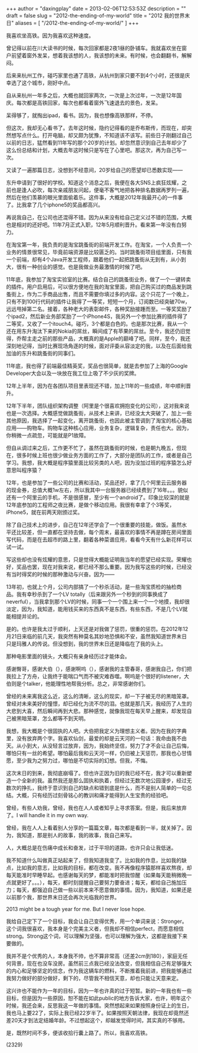 +++
author = "daxingplay"
date = 2013-02-06T12:53:53Z
description = ""
draft = false
slug = "2012-the-ending-of-my-world"
title = "2012 我的世界末日"
aliases = [
    "/2012-the-ending-of-my-world/"
]
+++


我喜欢坐高铁。因为我喜欢这种速度。

曾记得以前在川大读书的时候，每次回家都是2夜1昼的卧铺车。我就喜欢坐在窗户前望着窗外发呆，想着我该想的人，我该想的未来。有时候，也会翻翻书，解解闷。

后来来杭州工作，碰巧家里也通了高铁，从杭州到家只要不到4个小时，还很是庆幸选了这个城市，刚好中点。

自从来杭州一年多之后，大概也就回家两次，一次是上次过年，一次是12年国庆。每次都是高铁回家，每次也都看着窗外飞速退去的景色，发呆。

呆得够了，就掏出ipad，看书。因为，我也想像高铁那样，不停。

但这次，我却无心看书了。去年这时候，隐约记得看的是乔布斯传，而现在，却突然想写点什么。打开电脑，却又颇为犹豫，不知道该不该写。前些日子刚翻过自己以前的日志，猛然看到11年写的那个20岁的计划。却忽然意识到自己去年却少了这么份总结和计划，大概去年这时候只是写在了心里吧。那这次，再为自己写一次。

又读了一遍那篇日志，没想到不经意间，20岁给自己的愿望却已悉数实现——

东升申请到了很好的学校。知道这个消息之后，我便在各大SNS上疯狂炫耀，之前也是逢人必吹，每次亲戚朋友问起，便毫不客气地把各种排名数据再罗列一遍，然后在他们羡慕的眼光里面偷着乐。这件事，大概是2012年我最开心的一件事了。比我拿了几个iphone5的奖品都高兴。

再说我自己，在公司也还混得不错。因为从来没有给自己定义过不错的范围，大概也是相对的还好吧。11年7月正式入职，12年5月顺利晋升。看来第一年没有白努力。

在淘宝第一年，我负责的是淘宝跳蚤街的前端开发工作。在淘宝，一个人负责一个业务的情景很常见，毕竟前端资源是比较匮乏的。当时跳蚤街项目组里面，只有我一个前端，却有4个Java开发工程师，跟着他们一起把跳蚤街从无到有，从小到大，很有一种创业的感觉。也是我做业务最激情的时候了吧。

11年底，我参加了淘宝实验室的比赛。结合自己的跳蚤街业务，做了一个一键转卖的插件。用户启用后，可以很方便地在我的淘宝里面，把自己购买过的商品发到跳蚤街上，作为二手商品出售，而且不需要你填过多的内容。这个只花了一个晚上，只有不到100行代码的插件让我得了一等奖，短短一个月，订阅数已经突破70w，远远甩掉第二名。接着，各种老大的表彰邮件，各种奖励接踵而至。一等奖奖励了个ipad2，然后新业务部奖励了一个iPhone4S，我另外一个参加比赛的插件得了二等奖，又收了一个itouch4。碰巧，3个都是白色的。也是那次比赛，我从一个还在用东升淘汰下来的Nokia的屌丝，瞬间成了有苹果的屌丝。至今，我还仍旧觉得，乔帮主走之前的那些产品，大概真的是Apple的巅峰了吧。同样，至今，我还深刻地记得，当时比赛现场角逐的时候，面对评委从容淡定的我，以及在后面给我加油的东升和跳蚤街的同事们。

11年底，我也得了前端最佳精英奖，奖品也很简单，就是去参加了上海的Google Developer大会以及一块放在我工位上吸了不少灰的奖牌。

12年上半年，因为在各团队项目里表现还不错，加上11年的一些成绩，年中顺利晋升。

12年下半年，团队组织架构调整（阿里是个很喜欢拥抱变化的公司），这对我来说也是一次选择。大概感觉做跳蚤街，从技术上来讲，已经没太大突破了，加上一些其他原因，我选择了一起变化，离开跳蚤街，也因此被主管调到了淘宝的核心基础应用——购物车。购物车这种核心应用，业务复杂，逻辑复杂，责任也大。因为，你稍微一点疏忽，可能就是P1故障。

但自从调过来之后，工作更不忙了，虽然在跳蚤街的时候，也是朝九晚五，但现在，很多时候上班也很少做业务方面的工作了，大部分是团队的工作，或者是自己学习。我想，我大概是程序猿里面比较另类的人吧，因为没加过班的程序猿怎么好意思叫程序猿？

12年，也是参加了一些公司的比赛和活动，奖品还好，拿了几个阿里云云服务器的现金券，总值大概1w左右，所以我其中一台服务器已经续费到了16年。。。貌似还有一个阿里云的手机，不是很感冒，至少有一个android了。印象比较深的就是12年底参加的工程师之夜比赛，是做个移动应用。我很有幸拿了个3等奖，iPhone5，就在前两天刚颁过奖。

除了自己技术上的进步，自己在12年还学会了一个很重要的技能，做饭。虽然水平还比较差，但一直都在坚持去做，每个周末，最喜欢的事情不再是蹲在房间里面写代码，而是在去超市的路上里，翻着各种菜谱应用，看看今天有什么新花样可以试一试。

写这些却也没有炫耀的意思，只是觉得大概能证明我当年的愿望已经实现。荣耀也好，奖品也罢，现在对我来说，都已经不那么重要。因为我写这些的时候，已经没有当时得奖的时候的那种激动与兴奋。因为——

13年初，也就上个月，公司内部搞了一个秒杀活动，是一些淘宝质检的抽检商品。我有幸秒杀到了一个LV totally（后来跟另外一个秒到的同事换成了neverful），当我拿到那个LV的时候，同事一个一个围上来一个一个地摸，我却很淡定，因为，我知道，能用钱买来的东西真不是东西，有些东西，不是几个LV就能相提并论的。

是的。也许是我太过于顺利，上天还是对我做了惩罚，很重的惩罚。在2012年12月21日来临的前几天，我突然有种莫名其妙地恐惧和不安，虽然我知道世界末日只是玛雅人的传说。但没想到，我的世界末日还是降临在了我的头上。

那种电影里面的镜头，大概只有亲身经历过才能体会。

感谢臀哥，感谢大伯（），感谢啊呜（），感谢我的主管春哥，感谢我自己，你们把我拉上了方舟，让我终于能喘口气而不被灾难吞噬。啊呜是个很好的listener，大伯则是个talker，他能理性地帮我分析。总之，非常感谢你们。

曾经的未来离我这么近，这么的清晰，这么的现实，却一下子被无尽的黑暗笼罩。曾经对未来美好的憧憬，却已经化为流不尽的泪。也就是那几天，我经历了人生的大悲到大喜，然后瞬间再到大悲。那种感觉，就像我现在每天早上醒来，却发现自己被黑暗笼罩，怎么都等不到天明。

我想，我大概是个很固执的人吧。大伯把我定义为理想主义者。因为在我的字典里，没有放弃两个字。我喜欢仙剑，最爱的却是云天河的一句话：我命由我不由天。从小到大，从没轻言过放弃，因为，我始终坚信，努力了才不会让自己后悔，哪怕只有一丝的希望。哪怕最后我和云天河一样，仍旧被上天惩罚，那我也心甘情愿，至少我为之努力过，哪怕是不切实际的幻想。但我，不悔。

这次末日的到来，我彻底崩塌了。但也许正因为旧的我已经不在，我才可以重新塑造一个全新的我。虽然我还是那么固执和执着，但经过无数次地公园漫步，经过无数次的挣扎，我终于意识到自己的缺点和错到底是什么，而不是别人简单的一句总结。大概，只有经历过刻骨铭心的教训和痛才能得到人生宝贵的经验吧。

曾经，有些人劝我，曾经，我也在人人或者知乎上寻求答案。但是，我后来放弃了。I will handle it in my own way.

曾经，我在人人上看着别人分享的一篇篇文章，每次都是看到一半，就关掉了。因为，我知道，那是别人的故事，我的故事，我自己来写。

人，大概总是在伤痛中成长和奋发，过于平坦的道路，也许只会让我低迷。

我不知道什么叫做真正站起来了，但我知道我变了。比如我的作息，比如我的缺点，比如我的意志，比如我的目标，都在改变。我不再像程序猿那样喜欢熬夜，却每天能准时早睡早起。也感谢每天的梦，都能准时把我惊醒（如果每天能稍微晚一点就更好了。。。），每天，都时刻提醒自己要努力要奋进；每天，都给自己施加压力；每天，都强迫自己做一些以前本来不愿意做的事情。因为，我知道，如果还是以前那个我，那世界末日还会再次光临我的世界。

2013 might be a tough year for me. But I never lose hope.

我给自己定下了一个目标，我会让自己变得优秀，用一个单词来说：Stronger。这个词我很喜欢，我本身是个完美主义者，但我却不相信perfect，而愿意相信strong。Strong这个词，可以理解为坚强，也可以理解为强大，这都是我接下来要做的。

我并不是个优秀的人，本身我不帅，也不算非常高（还差2cm到180），家庭无任何背景，现在也没车没房。虽然前三点我已经没法改变，但我相信自己有足够强大的内心和足够坚定的信念，作为我这辆车的燃料，不断推着我前进，把我能够通过我努力做好的部分做好，剩下的，尽管我不相信天意，却也只能让天意来定。

这兴许也不能作为一年的目标，因为一年也许真的过于短暂。新的一年我也有一些目标，但是因为一些原因，恕不能在如此public的地方告诉大家，也许，明年这个时候，我还会来，反思我这一年做的事情。突然想起来如果按照身份证上的生日，我也马上要22了，实际上我已经22岁半了。如果按照天朝法律，我现在却竟然还差20天才到法定结婚年龄。不过想起这个，却越发觉得时间，其实真的不够用。

是，既然时间不多，便该收拾行囊上路了。所以，我喜欢高铁。

 (2329)


